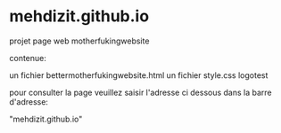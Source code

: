 # mehdizit.github.io

projet page web motherfukingwebsite


contenue:

un fichier bettermotherfukingwebsite.html
un fichier style.css
logotest


pour consulter la page veuillez saisir l'adresse  ci dessous dans la barre d'adresse:

"mehdizit.github.io" 
